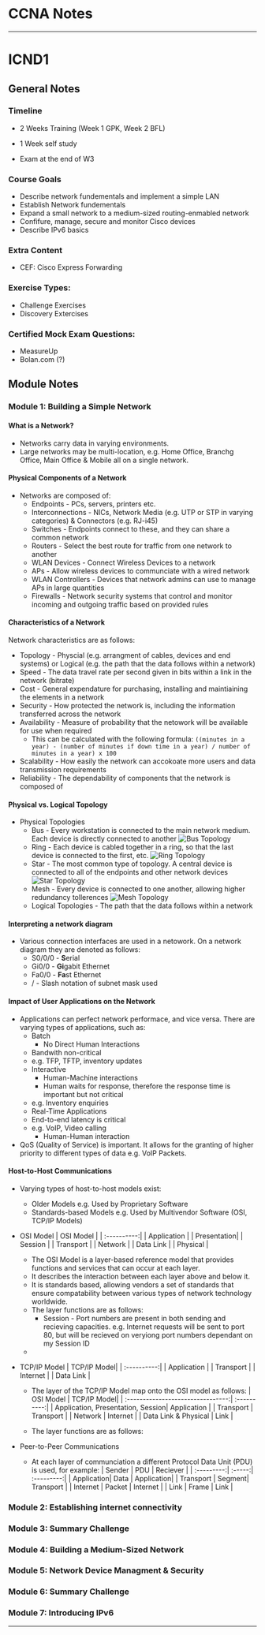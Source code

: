 # CCNA Notes
---
# ICND1
## General Notes

### Timeline
* 2 Weeks Training (Week 1 GPK, Week 2 BFL)

* 1 Week self study
* Exam at the end of W3

### Course Goals
* Describe network fundementals and implement a simple LAN
* Establish Network fundementals
* Expand a small network to a medium-sized routing-enmabled network
* Confifure, manage, secure and monitor Cisco devices
* Describe IPv6 basics

### Extra Content
* CEF: Cisco Express Forwarding

### Exercise Types:
* Challenge Exercises
* Discovery Extercises

### Certified Mock Exam Questions:
* MeasureUp
* Bolan.com (?)

## Module Notes

### Module 1: Building a Simple Network
#### What is a Network?
* Networks carry data in varying environments.
* Large networks may be multi-location, e.g. Home Office, Branchg Office, Main Office & Mobile all on a single network.

#### Physical Components of a Network
* Networks are composed of:
    * Endpoints - PCs, servers, printers etc.
    * Interconnections - NICs, Network Media (e.g. UTP or STP in varying categories) & Connectors (e.g. RJ-i45)
    * Switches - Endpoints connect to these, and they can share a common network
    * Routers - Select the best route for traffic from one network to another
    * WLAN Devices - Connect Wireless Devices to a network
    * APs - Allow wireless devices to communciate with a wired network
    * WLAN Controllers - Devices that network admins can use to manage APs in large quantities
    * Firewalls - Network security systems that control and monitor incoming and outgoing traffic based on provided rules

#### Characteristics of a Network
Network characteristics are as follows:
* Topology - Physcial (e.g. arrangment of cables, devices and end systems) or Logical (e.g. the path that the data follows within a network) 
* Speed - The data travel rate per second given in bits within a link in the network (bitrate)
* Cost - General expendature for purchasing, installing and maintiaining the elements in a network
* Security - How protected the network is, including the information transferred across the network
* Availability - Measure of probability that the netowork will be available for use when required
    * This can be calculated with the following formula:
    `((minutes in a year) - (number of minutes if down time in a year) / number of minutes in a year) x 100` 
* Scalability - How easily the network can accokoate more users and data transmission requirements
* Reliability - The dependability of components that the network is composed of

#### Physical vs. Logical Topology
* Physical Topologies
    * Bus - Every workstation is connected to the main network medium. Each device is directly connected to another
    ![Bus Topology](https://upload.wikimedia.org/wikipedia/commons/thumb/4/47/BusNetwork.svg/527px-BusNetwork.svg.png)
    * Ring - Each device is cabled together in a ring, so that the last device is connected to the first, etc.
    ![Ring Topology](https://upload.wikimedia.org/wikipedia/commons/thumb/7/75/RingNetwork.svg/440px-RingNetwork.svg.png)
    * Star - The most common type of topology. A central device is connected to all of the endpoints and other network devices
    ![Star Topology](https://upload.wikimedia.org/wikipedia/commons/thumb/d/d0/StarNetwork.svg/440px-StarNetwork.svg.png)
    * Mesh - Every device is connected to one another, allowing higher redundancy tollerences
    ![Mesh Topology](https://upload.wikimedia.org/wikipedia/commons/thumb/3/3c/NetworkTopology-FullyConnected.png/440px-NetworkTopology-FullyConnected.png)
    * Logical Topologies - The path that the data follows within a network

#### Interpreting a network diagram
* Various connection interfaces are used in a netowork. On a network diagram they are denoted as follows:
    * S0/0/0 - **S**erial
    * Gi0/0 - **Gi**gabit Ethernet
    * Fa0/0 - **Fa**st Ethernet
    * / -  Slash notation of subnet mask used

#### Impact of User Applications on the Network
* Applications can perfect network performace, and vice versa.
There are varying types of applications, such as:
    * Batch
        * No Direct Human Interactions
	* Bandwith non-critical
	* e.g. TFP, TFTP, inventory updates
    * Interactive
    	* Human-Machine interactions
        * Human waits for response, therefore the response time is important but not critical
	* e.g. Inventory enquiries
    * Real-Time Applications
	* End-to-end latency is critical
	* e.g. VoIP, Video calling
        * Human-Human interaction
* QoS (Quality of Service) is important. It allows for the granting of higher priority to different types of data e.g. VoIP Packets.

#### Host-to-Host Communications
* Varying types of host-to-host models exist:
    * Older Models e.g. Used by Proprietary Software
    * Standards-based Models e.g. Used by Multivendor Software (OSI, TCP/IP Models)
* OSI Model
| OSI Model   |
| :----------:|
| Application |
| Presentation|
| Session     |
| Transport   |
| Network     |
| Data Link   |
| Physical    |
        
    * The OSI Model is a layer-based reference model that provides functions and services that can occur at each layer.
    * It describes the interaction between each layer above and below it.
    * It is standards based, allowing vendors a set of standards that ensure compatability between various types of network technology worldwide.
    * The layer functions are as follows: 
        * Session - Port numbers are present in both sending and recieving capacities. e.g. Internet requests will be sent to port 80, but will be recieved on veryiong port numbers dependant on my Session ID
	* 
* TCP/IP Model
| TCP/IP Model|
| :----------:|
| Application |
| Transport   |
| Internet    |
| Data Link   |
    
    * The layer of the TCP/IP Model map onto the OSI model as follows:
| OSI Model                         | TCP/IP Model|
| :--------------------------------:| :----------:|
| Application, Presentation, Session| Application |
| Transport                         | Transport   |
| Network                           | Internet    |
| Data Link & Physical              | Link        |
    
    * The layer functions are as follows:

* Peer-to-Peer Communications
    * At each layer of communciation a different Protocol Data Unit (PDU) is used, for example:
| Sender     | PDU    | Reciever   |
| :---------:| :-----:| :---------:|
| Application| Data   | Application|
| Transport  | Segment| Transport  |
| Internet   | Packet | Internet   |
| Link       | Frame  | Link       |

### Module 2: Establishing internet connectivity

### Module 3: Summary Challenge

### Module 4: Building a Medium-Sized Network

### Module 5: Network Device Managment & Security

### Module 6: Summary Challenge

### Module 7: Introducing IPv6

---
